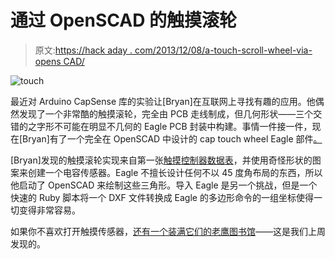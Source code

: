 # 通过 OpenSCAD 的触摸滚轮

> 原文:[https://hack aday . com/2013/12/08/a-touch-scroll-wheel-via-opens CAD/](https://hackaday.com/2013/12/08/a-touch-scroll-wheel-via-openscad/)

![touch](../Images/34463d35eca81f9eb96a9971b7cbd141.png)

最近对 Arduino CapSense 库的实验让[Bryan]在互联网上寻找有趣的应用。他偶然发现了一个非常酷的触摸滚轮，完全由 PCB 走线制成，但几何形状——三个交错的之字形不可能在明显不几何的 Eagle PCB 封装中构建。事情一件接一件，现在[Bryan]有了一个完全在 OpenSCAD 中设计的 cap touch wheel Eagle 部件[。](http://bryanduxbury.com/2013/12/05/designing-a-capacitive-touch-wheel-in-openscad-and-eagle/)

[Bryan]发现的触摸滚轮实现来自第一张[触摸控制器数据表](http://www.datasheetlib.com/datasheet/705489/qst608_stmicroelectronics/download.html)，并使用奇怪形状的图案来创建一个电容传感器。Eagle 不擅长设计任何不以 45 度角布局的东西，所以他启动了 OpenSCAD 来绘制这些三角形。导入 Eagle 是另一个挑战，但是一个快速的 Ruby 脚本将一个 DXF 文件转换成 Eagle 的多边形命令的一组坐标使得一切变得非常容易。

如果你不喜欢打开触摸传感器，[还有一个装满它们的老鹰图书馆](http://hackaday.com/2013/12/04/easy-capacitive-touch-sensors-in-eagle/)——这是我们上周发现的。